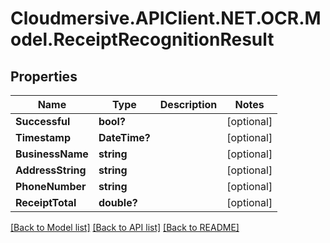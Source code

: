 # Cloudmersive.APIClient.NET.OCR.Model.ReceiptRecognitionResult
## Properties

Name | Type | Description | Notes
------------ | ------------- | ------------- | -------------
**Successful** | **bool?** |  | [optional] 
**Timestamp** | **DateTime?** |  | [optional] 
**BusinessName** | **string** |  | [optional] 
**AddressString** | **string** |  | [optional] 
**PhoneNumber** | **string** |  | [optional] 
**ReceiptTotal** | **double?** |  | [optional] 

[[Back to Model list]](../README.md#documentation-for-models) [[Back to API list]](../README.md#documentation-for-api-endpoints) [[Back to README]](../README.md)


